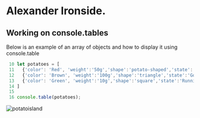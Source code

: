 # Alexander Ironside.
## Working on console.tables

Below is an example of an array of objects and how to display it using console.table
```js
 10 let potatoes = [                                                                                                                                                                    
 11   {'color': 'Red', 'weight':'50g','shape':'potato-shaped','state':'Eatable'},                                                                                                       
 12   {'color': 'Brown', 'weight':'100g','shape':'triangle','state':'Going bad'},                                                                                                       
 13   {'color': 'Green', 'weight':'10g','shape':'square','state':'Running away on its own'}                                                                                             
 14 ]                                                                                                                                                                                   
 15 
 16 console.table(potatoes);  
```
![potatoisland](https://user-images.githubusercontent.com/24227391/30127108-0ebd0736-930c-11e7-8946-fd1926e56fc5.png)
